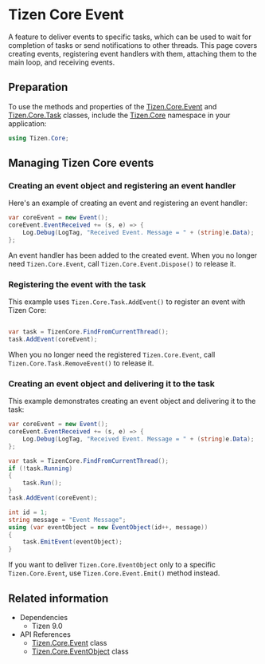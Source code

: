 # Tizen Core Event

A feature to deliver events to specific tasks, which can be used to wait for completion of tasks or send notifications to other threads. This page covers creating events, registering event handlers with them, attaching them to the main loop, and receiving events.

## Preparation
To use the methods and properties of the [Tizen.Core.Event](/application/dotnet/api/TizenFX/latest/api/Tizen.Core.Event.html) and [Tizen.Core.Task](/application/dotnet/api/TizenFX/latest/api/Tizen.Core.Task.html) classes, include the [Tizen.Core](/application/dotnet/api/TizenFX/latest/api/Tizen.Core.html) namespace in your application:

```csharp
using Tizen.Core;
```

## Managing Tizen Core events
### Creating an event object and registering an event handler
Here's an example of creating an event and registering an event handler:
```csharp
var coreEvent = new Event();
coreEvent.EventReceived += (s, e) => {
    Log.Debug(LogTag, "Received Event. Message = " + (string)e.Data);
};
```
An event handler has been added to the created event.
When you no longer need `Tizen.Core.Event`, call `Tizen.Core.Event.Dispose()` to release it.

### Registering the event with the task
This example uses `Tizen.Core.Task.AddEvent()` to register an event with Tizen Core:
```csharp

var task = TizenCore.FindFromCurrentThread();
task.AddEvent(coreEvent);
```
When you no longer need the registered `Tizen.Core.Event`, call `Tizen.Core.Task.RemoveEvent()` to release it.

### Creating an event object and delivering it to the task
This example demonstrates creating an event object and delivering it to the task:
```csharp
var coreEvent = new Event();
coreEvent.EventReceived += (s, e) => {
    Log.Debug(LogTag, "Received Event. Message = " + (string)e.Data);
};

var task = TizenCore.FindFromCurrentThread();
if (!task.Running)
{
    task.Run();
}
task.AddEvent(coreEvent);

int id = 1;
string message = "Event Message";
using (var eventObject = new EventObject(id++, message))
{
    task.EmitEvent(eventObject);
}

```
If you want to deliver `Tizen.Core.EventObject` only to a specific `Tizen.Core.Event`, use `Tizen.Core.Event.Emit()` method instead.

## Related information
- Dependencies
  - Tizen 9.0
- API References
  - [Tizen.Core.Event](/application/dotnet/api/TizenFX/latest/api/Tizen.Core.Event.html) class
  - [Tizen.Core.EventObject](/application/dotnet/api/TizenFX/latest/api/Tizen.Core.EventObject.html) class
